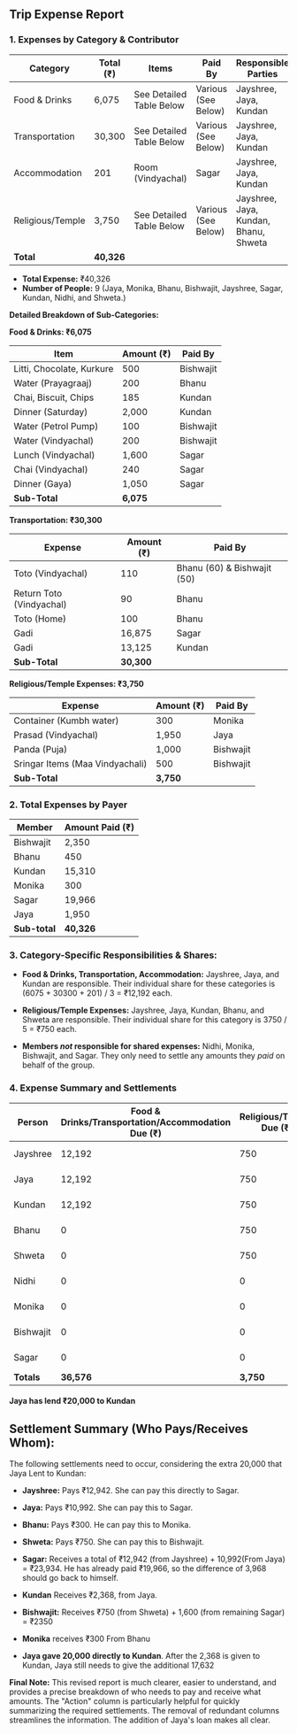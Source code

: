## Trip Expense Report

### **1. Expenses by Category & Contributor**

| Category         | Total (₹) | Items                                     | Paid By                                  | Responsible Parties                                                        |
|-----------------|----------|------------------------------------------|-------------------------------------------|-------------------------------------------------------------------|
| Food & Drinks    | 6,075   | See Detailed Table Below                   | Various (See Below)                    | Jayshree, Jaya, Kundan               |
| Transportation   | 30,300  | See Detailed Table Below                   | Various (See Below)                    | Jayshree, Jaya, Kundan               |
| Accommodation    | 201      | Room (Vindyachal)                        | Sagar                                     | Jayshree, Jaya, Kundan               |
| Religious/Temple | 3,750   | See Detailed Table Below                   | Various (See Below)                    | Jayshree, Jaya, Kundan, Bhanu, Shweta |
| **Total**       | **40,326**|                                          |                                           |                                                                   |

*   **Total Expense:** ₹40,326
*   **Number of People:** 9 (Jaya, Monika, Bhanu, Bishwajit, Jayshree, Sagar, Kundan, Nidhi, and Shweta.)

**Detailed Breakdown of Sub-Categories:**

**Food & Drinks: ₹6,075**

| Item                      | Amount (₹) | Paid By                  |
|---------------------------|------------|--------------------------|
| Litti, Chocolate, Kurkure | 500       | Bishwajit                 |
| Water (Prayagraaj)        | 200       | Bhanu                     |
| Chai, Biscuit, Chips      | 185       | Kundan                    |
| Dinner (Saturday)         | 2,000     | Kundan                    |
| Water (Petrol Pump)       | 100       | Bishwajit                 |
| Water (Vindyachal)        | 200       | Bishwajit                 |
| Lunch (Vindyachal)        | 1,600     | Sagar                     |
| Chai (Vindyachal)         | 240       | Sagar                     |
| Dinner (Gaya)             | 1,050     | Sagar                     |
|   **Sub-Total**                    |   **6,075**          |         |

**Transportation: ₹30,300**

| Expense                    | Amount (₹) | Paid By                  |
|----------------------------|------------|--------------------------|
| Toto (Vindyachal)          | 110       | Bhanu (60) & Bishwajit (50)|
| Return Toto (Vindyachal)   | 90        | Bhanu                     |
| Toto (Home)                | 100       | Bhanu                     |
| Gadi                | 16,875    | Sagar                     |
| Gadi              | 13,125    | Kundan                    |
|      **Sub-Total**                 |     **30,300**       |           |

**Religious/Temple Expenses: ₹3,750**

| Expense                        | Amount (₹) | Paid By               |
|--------------------------------|------------|-----------------------|
| Container (Kumbh water)        | 300       | Monika                |
| Prasad (Vindyachal)            | 1,950     | Jaya                  |
| Panda (Puja)                   | 1,000     | Bishwajit                 |
| Sringar Items (Maa Vindyachali)| 500       | Bishwajit                 |
|           **Sub-Total**              |     **3,750**      |        |

### **2. Total Expenses by Payer**

| Member               | Amount Paid (₹) |
|----------------------|-----------------|
| Bishwajit            | 2,350          |
| Bhanu                 | 450           |
| Kundan                | 15,310          |
| Monika                | 300             |
| Sagar                 | 19,966          |
| Jaya                  | 1,950          |
|        **Sub-total**              |       **40,326**      |       |


### **3. Category-Specific Responsibilities & Shares:**

*   **Food & Drinks, Transportation, Accommodation:**  Jayshree, Jaya, and Kundan are responsible.  Their individual share for these categories is (6075 + 30300 + 201) / 3 = ₹12,192 each.

*   **Religious/Temple Expenses:** Jayshree, Jaya, Kundan, Bhanu, and Shweta are responsible. Their individual share for this category is 3750 / 5 = ₹750 each.

*   **Members *not* responsible for shared expenses:** Nidhi, Monika, Bishwajit, and Sagar.  They only need to settle any amounts they *paid* on behalf of the group.

### **4. Expense Summary and Settlements**

| Person                  | Food & Drinks/Transportation/Accommodation Due (₹) | Religious/Temple Due (₹) | Paid (₹) |  Net (₹)   | Action          |
|-------------------------|-----------------|-------------|----------|-------------|-----------------|
| Jayshree                | 12,192          | 750         | 0        | -12,942     | Pays ₹12,942    |
| Jaya                    | 12,192          | 750         | 1,950    | -10,992     | Pays ₹10,992     |
| Kundan                  | 12,192          | 750         | 15,310   | +2,368      | Receives ₹2,368 |
| Bhanu                   | 0               | 750         | 450      | -300        | Pays ₹300        |
| Shweta                  | 0               | 750         | 0        | -750        | Pays ₹750        |
| Nidhi                   | 0               | 0           | 0        | 0           | No Action       |
| Monika                  | 0               | 0           | 300      | +300        | Receives ₹300   |
| Bishwajit               | 0               | 0           | 2,350    | +2,350      | Receives ₹2,350 |
| Sagar                   | 0               | 0           | 19,966   | +19,966     | Receives ₹19,966|
| **Totals**              | **36,576**      | **3,750**   |**40,326**| **0**        |                 |

#### Jaya has lend ₹20,000 to Kundan

## **Settlement Summary (Who Pays/Receives Whom):**

The following settlements need to occur, considering the extra 20,000 that Jaya Lent to Kundan:

*   **Jayshree:** Pays ₹12,942.  She can pay this directly to Sagar.
*   **Jaya:** Pays ₹10,992. She can pay this to Sagar.
*   **Bhanu:** Pays ₹300. He can pay this to Monika.
*   **Shweta:** Pays ₹750.  She can pay this to Bishwajit.

*   **Sagar:** Receives a total of ₹12,942 (from Jayshree) + 10,992(From Jaya) = ₹23,934.  He has already paid ₹19,966, so the difference of 3,968 should go back to himself.
* **Kundan** Receives ₹2,368, from Jaya.
*  **Bishwajit:** Receives ₹750 (from Shweta) + 1,600 (from remaining Sagar) = ₹2350
* **Monika** receives ₹300 From Bhanu

*   **Jaya gave 20,000 directly to Kundan**.  After the 2,368 is given to Kundan, Jaya still needs to give the additional 17,632

**Final Note:** This revised report is much clearer, easier to understand, and provides a precise breakdown of who needs to pay and receive what amounts. The "Action" column is particularly helpful for quickly summarizing the required settlements. The removal of redundant columns streamlines the information. The addition of Jaya's loan makes all clear.
